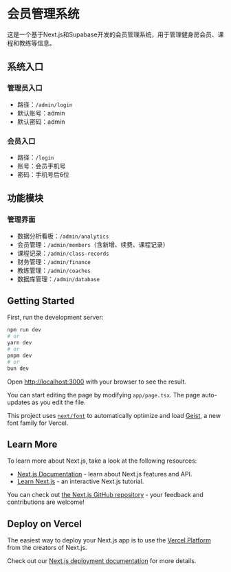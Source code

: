 # 会员管理系统

这是一个基于Next.js和Supabase开发的会员管理系统，用于管理健身房会员、课程和教练等信息。

## 系统入口

### 管理员入口

- 路径：`/admin/login`
- 默认账号：admin
- 默认密码：admin

### 会员入口

- 路径：`/login`
- 账号：会员手机号
- 密码：手机号后6位

## 功能模块

### 管理界面
- 数据分析看板：`/admin/analytics`
- 会员管理：`/admin/members`（含新增、续费、课程记录）
- 课程记录：`/admin/class-records`
- 财务管理：`/admin/finance`
- 教练管理：`/admin/coaches`
- 数据库管理：`/admin/database`

## Getting Started

First, run the development server:

```bash
npm run dev
# or
yarn dev
# or
pnpm dev
# or
bun dev
```

Open [http://localhost:3000](http://localhost:3000) with your browser to see the result.

You can start editing the page by modifying `app/page.tsx`. The page auto-updates as you edit the file.

This project uses [`next/font`](https://nextjs.org/docs/app/building-your-application/optimizing/fonts) to automatically optimize and load [Geist](https://vercel.com/font), a new font family for Vercel.

## Learn More

To learn more about Next.js, take a look at the following resources:

- [Next.js Documentation](https://nextjs.org/docs) - learn about Next.js features and API.
- [Learn Next.js](https://nextjs.org/learn) - an interactive Next.js tutorial.

You can check out [the Next.js GitHub repository](https://github.com/vercel/next.js) - your feedback and contributions are welcome!

## Deploy on Vercel

The easiest way to deploy your Next.js app is to use the [Vercel Platform](https://vercel.com/new?utm_medium=default-template&filter=next.js&utm_source=create-next-app&utm_campaign=create-next-app-readme) from the creators of Next.js.

Check out our [Next.js deployment documentation](https://nextjs.org/docs/app/building-your-application/deploying) for more details.
